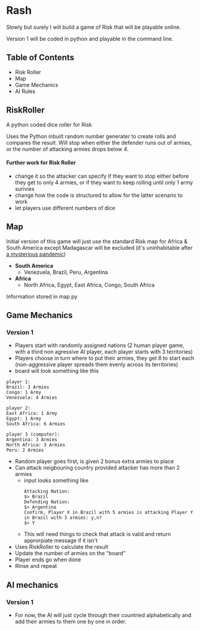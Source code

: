 # Rash
Slowly but surely I will build a game of Risk that will be playable online. 

Version 1 will be coded in python and playable in the command line. 

## Table of Contents
* Risk Roller
* Map
* Game Mechanics
* AI Rules


## RiskRoller
A python coded dice roller for Risk

Uses the Python inbuilt random number generater to create rolls and compares the result. Will stop when either the defender runs out of armies, or the number of attacking armies drops below 4.

#### Further work for Risk Roller
* change it so the attacker can specify if they want to stop either before they get to only 4 armies, or if they want to keep rolling until only 1 army surivies
* change how the code is structured to allow for the latter scenario to work
* let players use different numbers of dice

## Map

Initial version of this game will just use the standard Risk map for Africa & South America except Madagascar will be excluded (it's uninhabitable after [a mysterious pandemic](https://gaming.stackexchange.com/questions/24904/how-do-i-infect-madagascar)) 
* **South America**
  * Venezuela, Brazil, Peru, Argentina
* **Africa**
  * North Africa, Egypt, East Africa, Congo, South Africa

Information stored in map.py  

## Game Mechanics

### Version 1
* Players start with randomly assigned nations (2 human player game, with a third non agressive AI player, each player starts with 3 territories)
* Players choose in turn where to put their armies, they get 8 to start each (non-aggressive player spreads them evenly across its territories)
* board will look something like this

```
player 1:
Brazil: 3 Armies
Congo: 1 Army
Venezuela: 4 Armies

player 2:
East Africa: 1 Army
Egypt: 1 Army
South Africa: 6 Armies

player 3 (computer):
Argentina: 3 Armies
North Africa: 3 Armies
Peru: 2 Armies
```

* Random player goes first, is given 2 bonus extra armies to place
* Can attack neigbouring country provided attacker has more than 2 armies
  * input looks something like 
    ```
    Attacking Nation:
    $> Brazil
    Defending Nation:
    $> Argentina
    Confirm, Player X in Brazil with 5 armies is attacking Player Y in Brazil with 3 armies: y,n?
    $> Y
    ```
  * This will need things to check that attack is valid and return approrpiate message if it isn't
* Uses RiskRoller to calculate the result
* Update the number of armies on the "board"
* Player ends go when done
* Rinse and repeat

## AI mechanics

### Version 1
* For now, the AI will just cycle through their countried alphabetically and add their armies to them one by one in order. 
